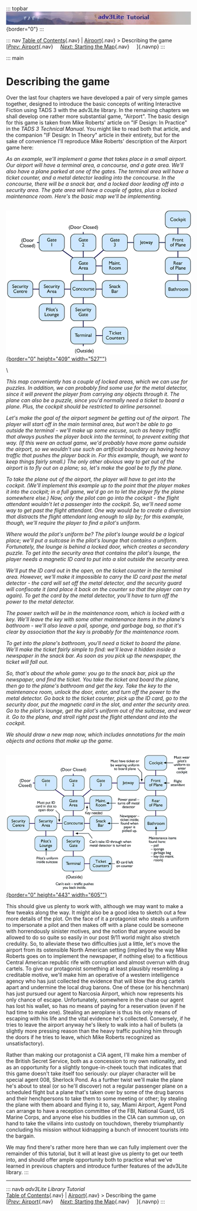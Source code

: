 ::: topbar
![](topbar.jpg){border="0"}
:::

::: nav
[Table of Contents](toc.htm){.nav} \| [Airport](airport.htm){.nav} \>
Describing the game\
[[*Prev:* Airport](airport.htm){.nav}     [*Next:* Starting the
Map](airmap1.htm){.nav}     ]{.navnp}
:::

::: main
# Describing the game

Over the last four chapters we have developed a pair of very simple
games together, designed to introduce the basic concepts of writing
Interactive Fiction using TADS 3 with the adv3Lite library. In the
remaining chapters we shall develop one rather more substantial game,
\"Airport\". The basic design for this game is taken from Mike Roberts\'
article on \"IF Design: In Practice\" in the *TADS 3 Technical Manual*.
You might like to read both that article, and the companion \"IF Design:
In Theory\" article in their entirety, but for the sake of convenience
I\'ll reproduce Mike Roberts\' description of the Airport game here:

*As an example, we\'ll implement a game that takes place in a small
airport. Our airport will have a terminal area, a concourse, and a gate
area. We\'ll also have a plane parked at one of the gates. The terminal
area will have a ticket counter, and a metal detector leading into the
concourse. In the concourse, there will be a snack bar, and a locked
door leading off into a security area. The gate area will have a couple
of gates, plus a locked maintenance room. Here\'s the basic map we\'ll
be implementing.*

\
[![\[ Map \]](map1.gif){border="0" height="409"
width="527\""}](map1.gif)

\

*This map conveniently has a couple of locked areas, which we can use
for puzzles. In addition, we can probably find some use for the metal
detector, since it will prevent the player from carrying any objects
through it. The plane can also be a puzzle, since you\'d normally need a
ticket to board a plane. Plus, the cockpit should be restricted to
airline personnel.*

*Let\'s make the goal of the airport segment be getting out of the
airport. The player will start off in the main terminal area, but won\'t
be able to go outside the terminal - we\'ll make up some excuse, such as
heavy traffic that always pushes the player back into the terminal, to
prevent exiting that way. (If this were an actual game, we\'d probably
have more game outside the airport, so we wouldn\'t use such an
artificial boundary as having heavy traffic that pushes the player back
in. For this example, though, we want to keep things fairly small.) The
only other obvious way to get out of the airport is to fly out on a
plane; so, let\'s make the goal be to fly the plane.*

*To take the plane out of the airport, the player will have to get into
the cockpit. (We\'ll implement this example up to the point that the
player makes it into the cockpit; in a full game, we\'d go on to let the
player fly the plane somewhere else.) Now, only the pilot can go into
the cockpit - the flight attendant wouldn\'t let a passenger into the
cockpit. So, we\'ll need some way to get past the flight attendant. One
way would be to create a diversion that distracts the flight attendant
long enough to slip by; for this example, though, we\'ll require the
player to find a pilot\'s uniform.*

*Where would the pilot\'s uniform be? The pilot\'s lounge would be a
logical place; we\'ll put a suitcase in the pilot\'s lounge that
contains a uniform. Fortunately, the lounge is behind a locked door,
which creates a secondary puzzle. To get into the security area that
contains the pilot\'s lounge, the player needs a magnetic ID card to put
into a slot outside the security area.*

*We\'ll put the ID card out in the open, on the ticket counter in the
terminal area. However, we\'ll make it impossible to carry the ID card
past the metal detector - the card will set off the metal detector, and
the security guard will confiscate it (and place it back on the counter
so that the player can try again). To get the card by the metal
detector, you\'ll have to turn off the power to the metal detector.*

*The power switch will be in the maintenance room, which is locked with
a key. We\'ll leave the key with some other maintenance items in the
plane\'s bathroom - we\'ll also leave a pail, sponge, and garbage bag,
so that it\'s clear by association that the key is probably for the
maintenance room.*

*To get into the plane\'s bathroom, you\'ll need a ticket to board the
plane. We\'ll make the ticket fairly simple to find: we\'ll leave it
hidden inside a newspaper in the snack bar. As soon as you pick up the
newspaper, the ticket will fall out.*

*So, that\'s about the whole game: you go to the snack bar, pick up the
newspaper, and find the ticket. You take the ticket and board the plane,
then go to the plane\'s bathroom and get the key. Take the key to the
maintenance room, unlock the door, enter, and turn off the power to the
metal detector. Go back to the ticket counter, pick up the ID card, go
to the security door, put the magnetic card in the slot, and enter the
security area. Go to the pilot\'s lounge, get the pilot\'s uniform out
of the suitcase, and wear it. Go to the plane, and stroll right past the
flight attendant and into the cockpit.*

*We should draw a new map now, which includes annotations for the main
objects and actions that make up the game.*

\
[![\[ Detailed Map \]](map2.gif){border="0" height="443"
width="605\""}](map2.gif)

This should give us plenty to work with, although we may want to make a
few tweaks along the way. It might also be a good idea to sketch out a
few more details of the plot. On the face of it a protagonist who steals
a uniform to impersonate a pilot and then makes off with a plane could
be someone with horrendously sinister motives, and the notion that
anyone would be allowed to do so quite so easily in our post 9/11 world
might also stretch credulity. So, to alleviate these two difficulties
just a little, let\'s move the airport from its ostensible North
American setting (implied by the way Mike Roberts goes on to implement
the newspaper, if nothing else) to a fictitious Central American
republic rife with corruption and almost overrun with drug cartels. To
give our protagonist something at least plausibly resembling a
creditable motive, we\'ll make him an operative of a western
intelligence agency who has just collected the evidence that will blow
the drug cartels apart and undermine the local drug barons. One of these
(or his henchman) has just pursued our agent to Narcosia Airport, which
now represents his only chance of escape. Unfortunately, somewhere in
the chase our agent has lost his wallet, so has no means of paying for a
reservation (even if he had time to make one). Stealing an aeroplane is
thus his only means of escaping with his life and the vital evidence
he\'s collected. Conversely, if he tries to leave the airport anyway
he\'s likely to walk into a hail of bullets (a slightly more pressing
reason than the heavy traffic pushing him through the doors if he tries
to leave, which Mike Roberts recognized as unsatisfactory).

Rather than making our protagonist a CIA agent, I\'ll make him a member
of the British Secret Service, both as a concession to my own
nationality, and as an opportunity for a slightly tongue-in-cheek touch
that indicates that this game doesn\'t take itself too seriously: our
player character will be special agent 008, Sherlock Pond. As a further
twist we\'ll make the plane he\'s about to steal (or so he\'ll discover)
not a regular passenger plane on a scheduled flight but a plane that\'s
taken over by some of the drug barons and their henchpersons to take
them to some meeting or other; by stealing the plane with them aboard
and flying it to, say, Miami Airport, Agent Pond can arrange to have a
reception committee of the FBI, National Guard, US Marine Corps, and
anyone else his buddies in the CIA can summon up, on hand to take the
villains into custody on touchdown, thereby triumphantly concluding his
mission without kidnapping a bunch of innocent tourists into the
bargain.

We may find there\'s rather more here than we can fully implement over
the remainder of this tutorial, but it will at least give us plenty to
get our teeth into, and should offer ample opportunity both to practice
what we\'ve learned in previous chapters and introduce further features
of the adv3Lite library.
:::

------------------------------------------------------------------------

::: navb
*adv3Lite Library Tutorial*\
[Table of Contents](toc.htm){.nav} \| [Airport](airport.htm){.nav} \>
Describing the game\
[[*Prev:* Airport](airport.htm){.nav}     [*Next:* Starting the
Map](airmap1.htm){.nav}     ]{.navnp}
:::
